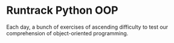 # Runtrack Python OOP

Each day, a bunch of exercises of ascending difficulty to test our comprehension of object-oriented programming.